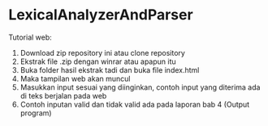# LexicalAnalyzerAndParser

Tutorial web:

1.	Download zip repository ini atau clone repository
2.	Ekstrak file .zip dengan winrar atau apapun itu
3.	Buka folder hasil ekstrak tadi dan buka file index.html
4.  Maka tampilan web akan muncul
5.  Masukkan input sesuai yang diinginkan, contoh input yang diterima ada di teks berjalan pada web
6.	Contoh inputan valid dan tidak valid ada pada laporan bab 4 (Output program)

